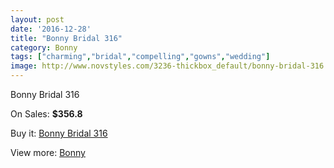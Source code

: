 ```yaml
---
layout: post
date: '2016-12-28'
title: "Bonny Bridal 316"
category: Bonny
tags: ["charming","bridal","compelling","gowns","wedding"]
image: http://www.novstyles.com/3236-thickbox_default/bonny-bridal-316.jpg
---
```

Bonny Bridal 316

On Sales: **$356.8**
<a href="https://www.novstyles.com/en/bonny/1827-bonny-bridal-316.html"><amp-img layout="responsive" width="600" height="600" src="//www.novstyles.com/3236-thickbox_default/bonny-bridal-316.jpg" alt="Bonny Bridal 316 0" /></a>

Buy it: [Bonny Bridal 316](https://www.novstyles.com/en/bonny/1827-bonny-bridal-316.html "Bonny Bridal 316")

View more: [Bonny](https://www.novstyles.com/en/11-bonny "Bonny")
